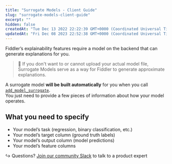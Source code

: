 ```yaml
---
title: "Surrogate Models - Client Guide"
slug: "surrogate-models-client-guide"
excerpt: ""
hidden: false
createdAt: "Tue Dec 13 2022 22:22:39 GMT+0000 (Coordinated Universal Time)"
updatedAt: "Fri Dec 08 2023 22:52:38 GMT+0000 (Coordinated Universal Time)"
---
```

Fiddler’s explainability features require a model on the backend that can generate explanations for you.

> 📘 If you don't want to or cannot upload your actual model file, Surrogate Models serve as a way for Fiddler to generate approximate explanations.

A surrogate model **will be built automatically** for you when you call  [`add_model_surrogate`](/reference/clientadd_model_surrogate).  
You just need to provide a few pieces of information about how your model operates.

## What you need to specify

- Your model’s task (regression, binary classification, etc.)
- Your model’s target column (ground truth labels)
- Your model’s output column (model predictions)
- Your model’s feature columns

↪ Questions? [Join our community Slack](https://www.fiddler.ai/slackinvite) to talk to a product expert
